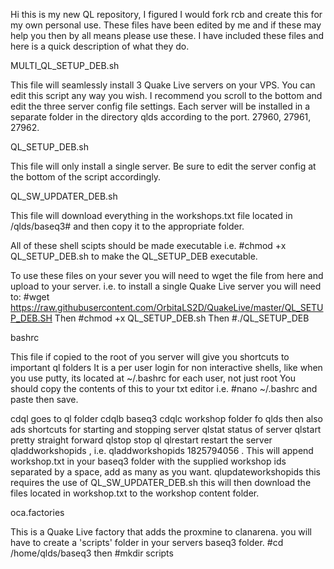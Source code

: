 Hi this is my new QL repository, I figured I would fork rcb and create this for my own personal use. 
These files have been edited by me and if these may help you then by all means please use these.
I have included these files and here is a quick description of what they do.

MULTI_QL_SETUP_DEB.sh

This file will seamlessly install 3 Quake Live servers on your VPS. You can edit this script any
way you wish. I recommend you scroll to the bottom and edit the three server config file settings.
Each server will be installed in a separate folder in the directory qlds according to the port. 27960, 27961, 27962.

QL_SETUP_DEB.sh

This file will only install a single server. Be sure to edit the server config at the bottom of the script accordingly.

QL_SW_UPDATER_DEB.sh

This file will download everything in the workshops.txt file located in /qlds/baseq3# and then copy it to the appropriate folder.

All of these shell scipts should be made executable i.e. #chmod +x QL_SETUP_DEB.sh to make the QL_SETUP_DEB executable.

To use these files on your sever you will need to wget the file from here and upload to your server.
i.e. to install a single Quake Live server you will need to: #wget https://raw.githubusercontent.com/OrbitaLS2D/QuakeLive/master/QL_SETUP_DEB.SH
Then #chmod +x QL_SETUP_DEB.sh
Then #./QL_SETUP_DEB


bashrc

This file if copied to the root of you server will give you shortcuts to important ql folders
It is a per user login for non interactive shells, like when you use putty, its located at ~/.bashrc for each user, not just root
You should copy the contents of this to your txt editor i.e. #nano ~/.bashrc and paste then save.


cdql goes to ql folder
cdqlb baseq3
cdqlc workshop folder fo qlds
then also ads shortcuts for starting and stopping server
qlstat status of server
qlstart pretty straight forward
qlstop stop ql
qlrestart restart the server
qladdworkshopids <id> <id> <id>, i.e. qladdworkshopids 1825794056 . This will append workshop.txt in your baseq3 folder with the supplied workshop ids separated by a space, add as many as you want.
qlupdateworkshopids this requires the use of QL_SW_UPDATER_DEB.sh this will then download the files located in workshop.txt to the workshop content folder.

oca.factories

This is a Quake Live factory that adds the proxmine to clanarena. you will have to create a 'scripts' folder in your servers
baseq3 folder. #cd /home/qlds/baseq3 then #mkdir scripts
